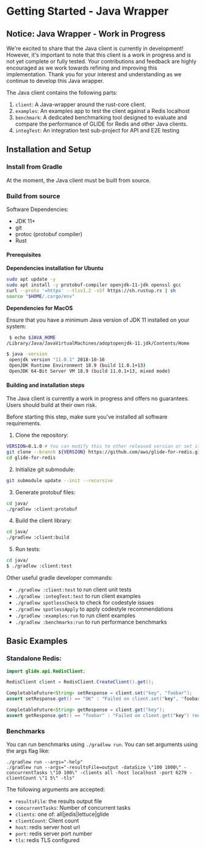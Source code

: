 # Getting Started - Java Wrapper

## Notice: Java Wrapper - Work in Progress

We're excited to share that the Java client is currently in development! However, it's important to note that this client
is a work in progress and is not yet complete or fully tested. Your contributions and feedback are highly encouraged as
we work towards refining and improving this implementation. Thank you for your interest and understanding as we continue
to develop this Java wrapper.

The Java client contains the following parts:

1. `client`: A Java-wrapper around the rust-core client.
2. `examples`: An examples app to test the client against a Redis localhost
3. `benchmark`: A dedicated benchmarking tool designed to evaluate and compare the performance of GLIDE for Redis and other Java clients.
4. `integTest`: An integration test sub-project for API and E2E testing

## Installation and Setup

### Install from Gradle

At the moment, the Java client must be built from source.

### Build from source

Software Dependencies:

- JDK 11+
- git
- protoc (protobuf compiler)
- Rust

#### Prerequisites

**Dependencies installation for Ubuntu**
```bash
sudo apt update -y
sudo apt install -y protobuf-compiler openjdk-11-jdk openssl gcc
curl --proto '=https' --tlsv1.2 -sSf https://sh.rustup.rs | sh
source "$HOME/.cargo/env"
```

**Dependencies for MacOS**

Ensure that you have a minimum Java version of JDK 11 installed on your system:
```bash
 $ echo $JAVA_HOME
/Library/Java/JavaVirtualMachines/adoptopenjdk-11.jdk/Contents/Home

$ java -version
 openjdk version "11.0.1" 2018-10-16
 OpenJDK Runtime Environment 18.9 (build 11.0.1+13)
 OpenJDK 64-Bit Server VM 18.9 (build 11.0.1+13, mixed mode)
```

#### Building and installation steps
The Java client is currently a work in progress and offers no guarantees. Users should build at their own risk.

Before starting this step, make sure you've installed all software requirements.
1. Clone the repository:
```bash
VERSION=0.1.0 # You can modify this to other released version or set it to "main" to get the unstable branch
git clone --branch ${VERSION} https://github.com/aws/glide-for-redis.git
cd glide-for-redis
```
2. Initialize git submodule:
```bash
git submodule update --init --recursive
```
3. Generate protobuf files:
```bash
cd java/
./gradlew :client:protobuf
```
4. Build the client library:
```bash
cd java/
./gradlew :client:build
```
5. Run tests:
```bash
cd java/
$ ./gradlew :client:test
```

Other useful gradle developer commands:
* `./gradlew :client:test` to run client unit tests
* `./gradlew :integTest:test` to run client examples
* `./gradlew spotlessCheck` to check for codestyle issues
* `./gradlew spotlessApply` to apply codestyle recommendations
* `./gradlew :examples:run` to run client examples
* `./gradlew :benchmarks:run` to run performance benchmarks

## Basic Examples

### Standalone Redis:

```java
import glide.api.RedisClient;

RedisClient client = RedisClient.CreateClient().get();

CompletableFuture<String> setResponse = client.set("key", "foobar");
assert setResponse.get() == "OK" : "Failed on client.set("key", "foobar") request";

CompletableFuture<String> getResponse = client.get("key");
assert getResponse.get() == "foobar" : "Failed on client.get("key") request";
```

### Benchmarks

You can run benchmarks using `./gradlew run`. You can set arguments using the args flag like:

```shell
./gradlew run --args="-help"
./gradlew run --args="-resultsFile=output -dataSize \"100 1000\" -concurrentTasks \"10 100\" -clients all -host localhost -port 6279 -clientCount \"1 5\" -tls"
```

The following arguments are accepted:
* `resultsFile`: the results output file
* `concurrentTasks`: Number of concurrent tasks
* `clients`: one of: all|jedis|lettuce|glide
* `clientCount`: Client count
* `host`: redis server host url
* `port`: redis server port number
* `tls`: redis TLS configured
